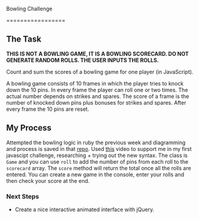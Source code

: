 
  

Bowling Challenge

=================

## The Task

  

**THIS IS NOT A BOWLING GAME, IT IS A BOWLING SCORECARD. DO NOT GENERATE RANDOM ROLLS. THE USER INPUTS THE ROLLS.**

  

Count and sum the scores of a bowling game for one player (in JavaScript).

  

A bowling game consists of 10 frames in which the player tries to knock down the 10 pins. In every frame the player can roll one or two times. The actual number depends on strikes and spares. The score of a frame is the number of knocked down pins plus bonuses for strikes and spares. After every frame the 10 pins are reset.

  ## My Process 

Attempted the bowling logic in ruby the previous week and diagramming and process is saved in that [repo](https://github.com/TamMelPer/bowling-challenge-ruby). 
Used [this](https://dev.to/joerter/bowling-game-kata-in-javascript-gi6) video to support me in my first javascipt challenge, researching + trying out the new syntax.
The class is `Game` and you can use `roll` to add the number of pins from each roll to the `scorecard` array. The `score` method will return the total once all the rolls are entered. 
You can create a new game in the console, enter your rolls and then check your score at the end.

### Next Steps

  

* Create a nice interactive animated interface with jQuery.


  

